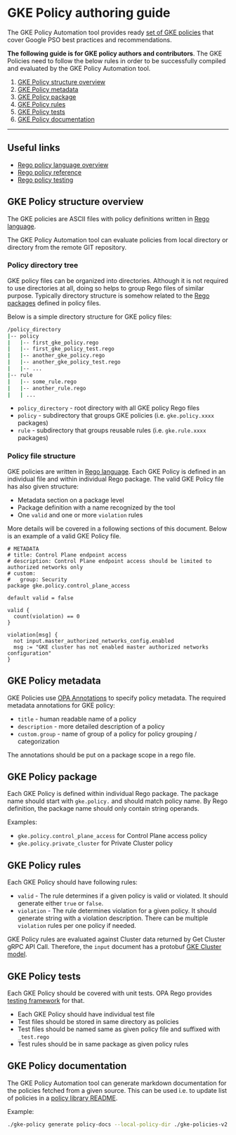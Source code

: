 # GKE Policy authoring guide

The GKE Policy Automation tool provides ready [set of GKE policies](./) that cover Google PSO best practices
and recommendations.

**The following guide is for GKE policy authors and contributors**. The GKE Policies need to follow
the below rules in order to be successfully compiled and evaluated by the GKE Policy Automation tool.

1. [GKE Policy structure overview](#gke-policy-structure-overview)
2. [GKE Policy metadata](#gke-policy-metadata)
3. [GKE Policy package](#gke-policy-package)
4. [GKE Policy rules](#gke-policy-rules)
5. [GKE Policy tests](#gke-policy-tests)
6. [GKE Policy documentation](#gke-policy-documentation)

---

## Useful links

* [Rego policy language overview](https://www.openpolicyagent.org/docs/latest/policy-language/)
* [Rego policy reference](https://www.openpolicyagent.org/docs/latest/policy-reference/)
* [Rego policy testing](https://www.openpolicyagent.org/docs/latest/policy-testing/)

## GKE Policy structure overview

The GKE policies are ASCII files with policy definitions written in [Rego language](https://www.openpolicyagent.org/docs/latest/policy-language/).

The GKE Policy Automation tool can evaluate policies from local directory or directory
from the remote GIT repository.

### Policy directory tree

GKE policy files can be organized into directories. Although it is not required to use directories
at all, doing so helps to group Rego files of similar purpose. Typically directory structure is
somehow related to the [Rego packages](https://www.openpolicyagent.org/docs/latest/policy-language/#packages)
defined in policy files.

Below is a simple directory structure for GKE policy files:

```sh
/policy_directory
|-- policy
|   |-- first_gke_policy.rego
|   |-- first_gke_policy_test.rego
|   |-- another_gke_policy.rego
|   |-- another_gke_policy_test.rego
|   |-- ...
|-- rule
|   |-- some_rule.rego 
|   |-- another_rule.rego
|   | ...
```

* `policy_directory` -  root directory with all GKE policy Rego files
* `policy` - subdirectory that groups GKE policies (i.e. `gke.policy.xxxx` packages)
* `rule` - subdirectory that groups reusable rules (i.e. `gke.rule.xxxx` packages)

### Policy file structure

GKE policies are written in [Rego language](https://www.openpolicyagent.org/docs/latest/policy-language/).
Each GKE Policy is defined in an individual file and within individual Rego package. The valid
GKE Policy file has also given structure:

* Metadata section on a package level
* Package definition with a name recognized by the tool
* One `valid` and one or more `violation` rules

More details will be covered in a following sections of this document.
Below is an example of a valid GKE Policy file.

```rego
# METADATA
# title: Control Plane endpoint access
# description: Control Plane endpoint access should be limited to authorized networks only
# custom:
#   group: Security
package gke.policy.control_plane_access

default valid = false

valid {
  count(violation) == 0
}

violation[msg] {
  not input.master_authorized_networks_config.enabled
  msg := "GKE cluster has not enabled master authorized networks configuration" 
}

```

## GKE Policy metadata

GKE Policies use [OPA Annotations](https://www.openpolicyagent.org/docs/latest/policy-language/#annotations)
to specify policy metadata. The required metadata annotations for GKE policy:

* `title` - human readable name of a policy
* `description` - more detailed description of a policy
* `custom.group` - name of group of a policy for policy grouping / categorization

The annotations should be put on a package scope in a rego file.

## GKE Policy package

Each GKE Policy is defined within individual Rego package.
The package name should start with `gke.policy.` and should match policy name. By Rego definition,
the package name should only contain string operands.

Examples:

* `gke.policy.control_plane_access` for Control Plane access policy
* `gke.policy.private_cluster` for Private Cluster policy

## GKE Policy rules

Each GKE Policy should have following rules:

* `valid` - The rule determines if a given policy is valid or violated. It should generate either
`true` or `false`.
* `violation` - The rule determines violation for a given policy. It should generate string with a
violation description. There can be multiple `violation` rules per one policy if needed.

GKE Policy rules are evaluated against Cluster data returned by Get Cluster gRPC API Call.
Therefore, the `input` document has a protobuf [GKE Cluster model](https://pkg.go.dev/google.golang.org/genproto/googleapis/container/v1#Cluster).

## GKE Policy tests

Each GKE Policy should be covered with unit tests. OPA Rego provides
[testing framework](https://www.openpolicyagent.org/docs/latest/policy-testing/) for that.

* Each GKE Policy should have individual test file
* Test files should be stored in same directory as policies
* Test files should be named same as given policy file and suffixed with `_test.rego`
* Test rules should be in same package as given policy rules

## GKE Policy documentation

The GKE Policy Automation tool can generate markdown documentation
for the policies fetched from a given source. This can be used i.e. to update list of policies
in a [policy library README](README.md).

Example:

```sh
./gke-policy generate policy-docs --local-policy-dir ./gke-policies-v2 -f generated-policy-docs.md
```
